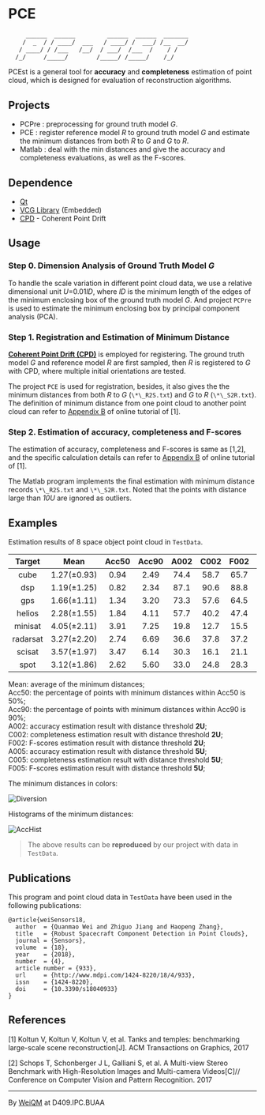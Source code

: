 # PCE

```txt
     ______  ______         ______  ______  _______  
    /  _  / / ____/  ___   / ____/ /  ___/ /__  __/  
   / ____/ / /___   /__/  / ___/  /___  /    / /     
  /_/     /_____/        /_____/ /_____/    /_/      
```

PCEst is a general tool for **accuracy** and **completeness** estimation of point cloud, which is designed for evaluation of reconstruction algorithms.

## Projects

* PCPre : preprocessing for ground truth model *G*.
* PCE : register reference model *R* to ground truth model *G* and estimate the minimum distances from both *R* to *G* and *G* to *R*.
* Matlab : deal with the min distances and give the accuracy and completeness evaluations, as well as the F-scores.

## Dependence

+ [Qt](www.qt.io/download/)
+ [VCG Library](http://vcg.isti.cnr.it/vcglib/) (Embedded)
+ [CPD](https://github.com/gadomski/cpd) - Coherent Point Drift

## Usage

### Step 0. Dimension Analysis of Ground Truth Model *G*

To handle the scale variation in different point cloud data, we use a relative dimensional unit *U*=0.01*lD*, where *lD* is the minimum length of the edges of the minimum enclosing box of the ground truth model *G*. And project `PCPre` is used to estimate the minimum enclosing box by principal component analysis (PCA).

### Step 1. Registration and Estimation of Minimum Distance

[**Coherent Point Drift (CPD)**](https://github.com/gadomski/cpd) is employed for registering. The ground truth model *G* and reference model *R* are first sampled, then *R* is registered to *G* with CPD, where multiple initial orientations are tested.

The project `PCE` is used for registration, besides, it also gives the the minimum distances from both *R* to *G* (`\*\_R2S.txt`) and *G* to *R* (`\*\_S2R.txt`). The definition of minimum distance from one point cloud to another point cloud can refer to [Appendix B](https://www.tanksandtemples.org/tutorial/) of online tutorial of [1].

### Step 2. Estimation of accuracy, completeness and F-scores

The estimation of accuracy, completeness and F-scores is same as [1,2], and the specific calculation details can refer to [Appendix B](https://www.tanksandtemples.org/tutorial/) of online tutorial of [1].

The Matlab program implements the final estimation with minimum distance records `\*\_R2S.txt` and `\*\_S2R.txt`. Noted that the points with distance large than *10U* are ignored as outliers.

## Examples

Estimation results of 8 space object point cloud in `TestData`.

|  Target  |    Mean    |Acc50 |Acc90 | A002 | C002 | F002 | A005 | C005 | F005 |
|:--------:|:----------:|:----:|:----:|:----:|:----:|:----:|:----:|:----:|:----:|
| cube     |1.27(±0.93) | 0.94 | 2.49 | 74.4 | 58.7 | 65.7 | 99.8 | 82.7 | 90.4 |
| dsp      |1.19(±1.25) | 0.82 | 2.34 | 87.1 | 90.6 | 88.8 | 97.5 | 97.0 | 97.2 |
| gps      |1.66(±1.11) | 1.34 | 3.20 | 73.3 | 57.6 | 64.5 | 98.3 | 92.7 | 95.4 |
| helios   |2.28(±1.55) | 1.84 | 4.11 | 57.7 | 40.2 | 47.4 | 93.3 | 75.0 | 83.2 |
| minisat  |4.05(±2.11) | 3.91 | 7.25 | 19.8 | 12.7 | 15.5 | 72.9 | 52.3 | 60.9 |
| radarsat |3.27(±2.20) | 2.74 | 6.69 | 36.6 | 37.8 | 37.2 | 80.6 | 79.4 | 80.0 |
| scisat   |3.57(±1.97) | 3.47 | 6.14 | 30.3 | 16.1 | 21.1 | 72.0 | 49.1 | 58.4 |
| spot     |3.12(±1.86) | 2.62 | 5.60 | 33.0 | 24.8 | 28.3 | 86.5 | 71.2 | 78.1 |

Mean: average of the minimum distances;  
Acc50: the percentage of points with minimum distances within Acc50 is 50%;  
Acc90: the percentage of points with minimum distances within Acc90 is 90%;  
A002: accuracy estimation result with distance threshold **2U**;  
C002: completeness estimation result with distance threshold **2U**;  
F002: F-scores estimation result with distance threshold **2U**;  
A005: accuracy estimation result with distance threshold **5U**;  
C005: completeness estimation result with distance threshold **5U**;  
F005: F-scores estimation result with distance threshold **5U**;

The minimum distances in colors:

![Diversion](https://github.com/weiquanmao/PCE/blob/master/TestData/Diversion.jpg)

Histograms of the minimum distances:

![AccHist](https://github.com/weiquanmao/PCE/blob/master/TestData/AccHist.jpg)

> The above results can be **reproduced** by our project with data in `TestData`.

## Publications

This program and point cloud data in `TestData` have been used in the following publications:

```
@article{weiSensors18,
  author  = {Quanmao Wei and Zhiguo Jiang and Haopeng Zhang},
  title   = {Robust Spacecraft Component Detection in Point Clouds},
  journal = {Sensors},
  volume  = {18},
  year    = {2018},
  number  = {4},
  article number = {933},
  url     = {http://www.mdpi.com/1424-8220/18/4/933},
  issn    = {1424-8220},
  doi     = {10.3390/s18040933}
}
```

## References

[1] Koltun V, Koltun V, Koltun V, et al. Tanks and temples: benchmarking large-scale scene reconstruction[J]. ACM Transactions on Graphics, 2017

[2] Schops T, Schonberger J L, Galliani S, et al. A Multi-view Stereo Benchmark with High-Resolution Images and Multi-camera Videos[C]// Conference on Computer Vision and Pattern Recognition. 2017

---
By [WeiQM](https://weiquanmao.github.io) at D409.IPC.BUAA